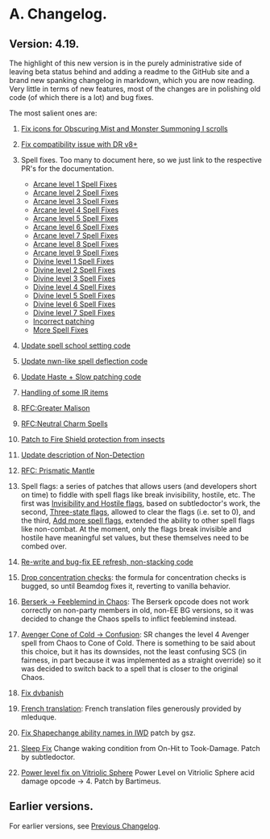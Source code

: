 # A. Changelog.

## Version: 4.19.

The highlight of this new version is in the purely administrative side of leaving beta status behind and adding a readme to the GitHub site and a brand new spanking changelog in markdown, which you are now reading. Very little in terms of new features, most of the changes are in polishing old code (of which there is a lot) and bug fixes.

The most salient ones are:

1. [Fix icons for Obscuring Mist and Monster Summoning I scrolls](https://github.com/Gibberlings3/SpellRevisions/pull/25)
2. [Fix compatibility issue with DR v8+](https://github.com/Gibberlings3/SpellRevisions/pull/40)
3. Spell fixes. Too many to document here, so we just link to the respective PR's for the documentation.

   * [Arcane level 1 Spell Fixes](https://github.com/Gibberlings3/SpellRevisions/pull/41)
   * [Arcane level 2 Spell Fixes](https://github.com/Gibberlings3/SpellRevisions/pull/47)
   * [Arcane level 3 Spell Fixes](https://github.com/Gibberlings3/SpellRevisions/pull/49)
   * [Arcane level 4 Spell Fixes](https://github.com/Gibberlings3/SpellRevisions/pull/51)
   * [Arcane level 5 Spell Fixes](https://github.com/Gibberlings3/SpellRevisions/pull/53)
   * [Arcane level 6 Spell Fixes](https://github.com/Gibberlings3/SpellRevisions/pull/56)
   * [Arcane level 7 Spell Fixes](https://github.com/Gibberlings3/SpellRevisions/pull/58)
   * [Arcane level 8 Spell Fixes](https://github.com/Gibberlings3/SpellRevisions/pull/61)
   * [Arcane level 9 Spell Fixes](https://github.com/Gibberlings3/SpellRevisions/pull/63)
   * [Divine level 1 Spell Fixes](https://github.com/Gibberlings3/SpellRevisions/pull/46)
   * [Divine level 2 Spell Fixes](https://github.com/Gibberlings3/SpellRevisions/pull/48)
   * [Divine level 3 Spell Fixes](https://github.com/Gibberlings3/SpellRevisions/pull/50)
   * [Divine level 4 Spell Fixes](https://github.com/Gibberlings3/SpellRevisions/pull/52)
   * [Divine level 5 Spell Fixes](https://github.com/Gibberlings3/SpellRevisions/pull/54)
   * [Divine level 6 Spell Fixes](https://github.com/Gibberlings3/SpellRevisions/pull/57)
   * [Divine level 7 Spell Fixes](https://github.com/Gibberlings3/SpellRevisions/pull/59)
   * [Incorrect patching](https://github.com/Gibberlings3/SpellRevisions/pull/67)
   * [More Spell Fixes](https://github.com/Gibberlings3/SpellRevisions/pull/74)

4. [Update spell school setting code](https://github.com/Gibberlings3/SpellRevisions/pull/42)
5. [Update nwn-like spell deflection code](https://github.com/Gibberlings3/SpellRevisions/pull/43)
6. [Update Haste + Slow patching code](https://github.com/Gibberlings3/SpellRevisions/pull/44)
7. [Handling of some IR items](https://github.com/Gibberlings3/SpellRevisions/pull/45)
8. [RFC:Greater Malison](https://github.com/Gibberlings3/SpellRevisions/pull/55)
9. [RFC:Neutral Charm Spells](https://github.com/Gibberlings3/SpellRevisions/pull/64)
10. [Patch to Fire Shield protection from insects](https://github.com/Gibberlings3/SpellRevisions/pull/66)
11. [Update description of Non-Detection](https://github.com/Gibberlings3/SpellRevisions/pull/71)
12. [RFC: Prismatic Mantle](https://github.com/Gibberlings3/SpellRevisions/pull/72)
13. Spell flags: a series of patches that allows users (and developers short on time) to fiddle with spell flags like break invisibility, hostile, etc. The first was [Invisibility and Hostile flags](https://github.com/Gibberlings3/SpellRevisions/pull/73), based on subtledoctor's work, the second, [Three-state flags](https://github.com/Gibberlings3/SpellRevisions/pull/84), allowed to clear the flags (i.e. set to 0), and the third, [Add more spell flags](https://github.com/Gibberlings3/SpellRevisions/pull/88), extended the ability to other spell flags like non-combat. At the moment, only the flags break invisible and hostile have meaningful set values, but these themselves need to be combed over.
14. [Re-write and bug-fix EE refresh, non-stacking code](https://github.com/Gibberlings3/SpellRevisions/pull/75)
15. [Drop concentration checks](https://github.com/Gibberlings3/SpellRevisions/pull/81): the formula for concentration checks is bugged, so until Beamdog fixes it, reverting to vanilla behavior.
16. [Berserk -> Feeblemind in Chaos](https://github.com/Gibberlings3/SpellRevisions/pull/87): The Berserk opcode does not work correctly on non-party members in old, non-EE BG versions, so it was decided to change the Chaos spells to inflict feeblemind instead.
17. [Avenger Cone of Cold -> Confusion](https://github.com/Gibberlings3/SpellRevisions/pull/90): SR changes the level 4 Avenger spell from Chaos to Cone of Cold. There is something to be said about this choice, but it has its downsides, not the least confusing SCS (in fairness, in part because it was implemented as a straight override) so it was decided to switch back to a spell that is closer to the original Chaos.
18. [Fix dvbanish](https://github.com/Gibberlings3/SpellRevisions/pull/92)
19. [French translation](https://github.com/Gibberlings3/SpellRevisions/pull/93): French translation files generously provided by mleduque.
20. [Fix Shapechange ability names in IWD](https://github.com/Gibberlings3/SpellRevisions/pull/96) patch by gsz.
21. [Sleep Fix](https://github.com/Gibberlings3/SpellRevisions/pull/97) Change waking condition from On-Hit to Took-Damage. Patch by subtledoctor.
22. [Power level fix on Vitriolic Sphere](https://github.com/Gibberlings3/SpellRevisions/pull/98) Power Level on Vitriolic Sphere acid damage opcode -> 4. Patch by Bartimeus.

## Earlier versions.

For earlier versions, see [Previous Changelog](./change-log.txt).